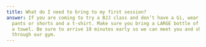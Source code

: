 ```yaml
---
title: What do I need to bring to my first session?
answer: If you are coming to try a BJJ class and don’t have a Gi, wear tracksuit
  pants or shorts and a t-shirt. Make sure you bring a LARGE bottle of water and
  a towel. Be sure to arrive 10 minutes early so we can meet you and show you
  through our gym.
---
```


